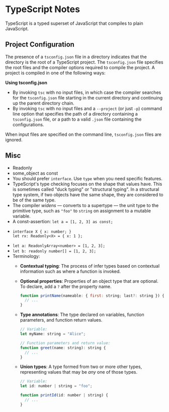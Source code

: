 # TypeScript Notes

TypeScript is a typed superset of JavaScript that compiles to plain JavaScript.


## Project Configuration

The presence of a `tsconfig.json` file in a directory indicates that the directory is the root of a TypeScript project. The `tsconfig.json` file specifies the root files and the compiler options required to compile the project. A project is compiled in one of the following ways:

**Using tsconfig.json**

- By invoking `tsc` with no input files, in which case the compiler searches for the `tsconfig.json` file starting in the current directory and continuing up the parent directory chain.
- By invoking `tsc` with no input files and a `--project` (or just `-p`) command line option that specifies the path of a directory containing a `tsconfig.json` file, or a path to a valid `.json` file containing the configurations.

When input files are specified on the command line, `tsconfig.json` files are ignored.


## Misc

- Readonly<Something>
- some_object as const
- You should prefer `interface`. Use `type` when you need specific features.
- TypeScript's type checking focuses on the shape that values have. This is sometimes called "duck typing" or "structural typing". In a structural type system, if two objects have the same shape, they are considered to be of the same type.
- The compiler _widens_ — converts to a supertype — the unit type to the primitive type, such as `"foo"` to `string` on assignment to a mutable variable.
- A const-assertion: `let a = [1, 2, 3] as const;`
- ```
  interface X { x: number; }
  let rx: Readonly<X> = { x: 1 };
  ```
- `let a: ReadonlyArray<number> = [1, 2, 3];`
- `let b: readonly number[] = [1, 2, 3];`
- Terminology:
  + **Contextual typing**: The process of infer types based on contextual information such as where a function is invoked.
  + **Optional properties**: Properties of an object type that are optional. To declare, add a `?` after the property name.
  
    ```js
    function printName(nameable: { first: string; last?: string }) {
      // ...
    }
    ```
  + **Type annotations**: The type declared on variables, function parameters, and function return values.
    
    ```js
    // Variable:
    let myName: string = "Alice";
  
    // Function parameters and return value:
    function greet(name: string): string {
      // ...
    }
    ```
  + **Union types**: A type formed from two or more other types, representing values that may be _any_ one of those types.
  
    ```js
    // Variable:
    let id: number | string = "foo";
  
    function printId(id: number | string) {
      // ...
    }
    ```
